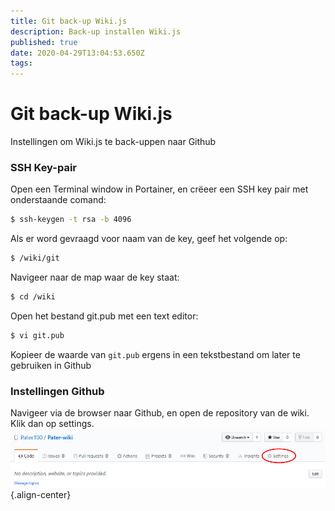 ```yaml
---
title: Git back-up Wiki.js
description: Back-up installen Wiki.js
published: true
date: 2020-04-29T13:04:53.650Z
tags: 
---
```


# Git back-up Wiki.js
Instellingen om Wiki.js te back-uppen naar Github

### SSH Key-pair
Open een Terminal window in Portainer, en crëeer een SSH key pair met onderstaande comand:

``` bash
$ ssh-keygen -t rsa -b 4096
```

Als er word gevraagd voor naam van de key, geef het volgende op:

``` bash
$ /wiki/git
```

Navigeer naar de map waar de key staat:

``` bash
$ cd /wiki
```

Open het bestand git.pub met een text editor:

``` bash
$ vi git.pub
```

Kopieer de waarde van `git.pub` ergens in een tekstbestand om later te gebruiken in Github

### Instellingen Github
Navigeer via de browser naar Github, en open de repository van de wiki.
Klik dan op settings.
![github_settings.jpg](/software/git-back-up-wiki/github_settings.jpg){.align-center}